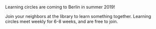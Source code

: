 
Learning circles are coming to Berlin in summer 2019!

Join your neighbors at the library to learn something together. Learning circles meet weekly for 6-8 weeks, and are free to join.


